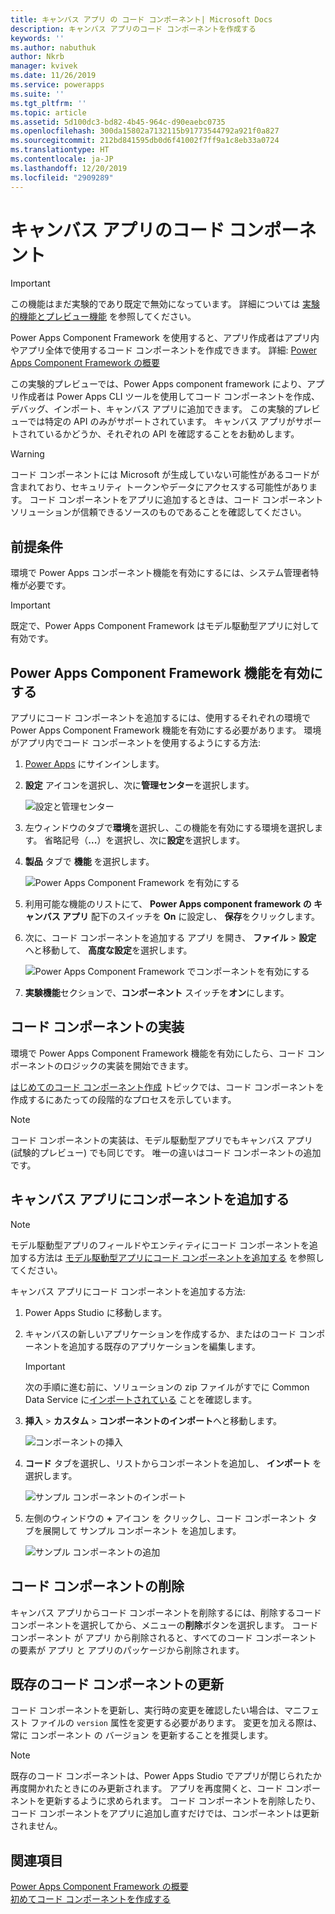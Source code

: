 ```yaml
---
title: キャンバス アプリ の コード コンポーネント| Microsoft Docs
description: キャンバス アプリのコード コンポーネントを作成する
keywords: ''
ms.author: nabuthuk
author: Nkrb
manager: kvivek
ms.date: 11/26/2019
ms.service: powerapps
ms.suite: ''
ms.tgt_pltfrm: ''
ms.topic: article
ms.assetid: 5d100dc3-bd82-4b45-964c-d90eaebc0735
ms.openlocfilehash: 300da15802a7132115b91773544792a921f0a827
ms.sourcegitcommit: 212bd841595db0d6f41002f7ff9a1c8eb33a0724
ms.translationtype: HT
ms.contentlocale: ja-JP
ms.lasthandoff: 12/20/2019
ms.locfileid: "2909289"
---
```

# <a name="code-components-for-canvas-apps"></a>キャンバス アプリのコード コンポーネント

> [!IMPORTANT]
> この機能はまだ実験的であり既定で無効になっています。 詳細については [実験的機能とプレビュー機能](../../maker/canvas-apps/working-with-experimental.md) を参照してください。

Power Apps Component Framework を使用すると、アプリ作成者はアプリ内やアプリ全体で使用するコード コンポーネントを作成できます。 詳細: [Power Apps Component Framework の概要](overview.md) 

この実験的プレビューでは、Power Apps component framework により、アプリ作成者は Power Apps CLI ツールを使用してコード コンポーネントを作成、デバッグ、インポート、キャンバス アプリに追加できます。 この実験的プレビューでは特定の API のみがサポートされています。 キャンバス アプリがサポートされているかどうか、それぞれの API を確認することをお勧めします。 

> [!WARNING]
> コード コンポーネントには Microsoft が生成していない可能性があるコードが含まれており、セキュリティ トークンやデータにアクセスする可能性があります。 コード コンポーネントをアプリに追加するときは、コード コンポーネント ソリューションが信頼できるソースのものであることを確認してください。

## <a name="prerequisites"></a>前提条件

環境で Power Apps コンポーネント機能を有効にするには、システム管理者特権が必要です。

> [!IMPORTANT]
> 既定で、Power Apps Component Framework はモデル駆動型アプリに対して有効です。

## <a name="enable-power-apps-component-framework-feature"></a>Power Apps Component Framework 機能を有効にする

アプリにコード コンポーネントを追加するには、使用するそれぞれの環境で Power Apps Component Framework 機能を有効にする必要があります。 環境がアプリ内でコード コンポーネントを使用するようにする方法:

1. [Power Apps](https://powerapps.microsoft.com/) にサインインします。

2. **設定** アイコンを選択し、次に**管理センター**を選択します。
    
    ![設定と管理センター](media/select-admin-center-from-settings.png "設定と管理センター") 

3. 左ウィンドウのタブで**環境**を選択し、この機能を有効にする環境を選択します。 省略記号（**...**）を選択し、次に**設定**を選択します。

4. **製品** タブで **機能** を選択します。

   ![Power Apps Component Framework を有効にする](media/enable-pcf-feature.png "Power Apps Component Framework を有効にする")

5. 利用可能な機能のリストにて、 **Power Apps component framework の キャンバス アプリ** 配下のスイッチを **On** に設定し、 **保存**をクリックします。

6. 次に、コード コンポーネントを追加する アプリ を開き、 **ファイル** > **設定** へと移動して、 **高度な設定**を選択します。

   ![Power Apps Component Framework でコンポーネントを有効にする](media/enable-components-for-pcf.png "Power Apps Component Framework のコンポーネントを有効にする")
   
7. **実験機能**セクションで、**コンポーネント** スイッチを**オン**にします。

## <a name="implementing-code-components"></a>コード コンポーネントの実装

環境で Power Apps Component Framework 機能を有効にしたら、コード コンポーネントのロジックの実装を開始できます。

 [はじめてのコード コンポーネント作成](implementing-controls-using-typescript.md) トピックでは、コード コンポーネントを作成するにあたっての段階的なプロセスを示しています。

> [!NOTE]
> コード コンポーネントの実装は、モデル駆動型アプリでもキャンバス アプリ (試験的プレビュー) でも同じです。 唯一の違いはコード コンポーネントの追加です。 

## <a name="add-components-to-a-canvas-app"></a>キャンバス アプリにコンポーネントを追加する

> [!NOTE]
> モデル駆動型アプリのフィールドやエンティティにコード コンポーネントを追加する方法は [モデル駆動型アプリにコード コンポーネントを追加する](add-custom-controls-to-a-field-or-entity.md) を参照してください。

キャンバス アプリにコード コンポーネントを追加する方法:

1. Power Apps Studio に移動します。
2. キャンバスの新しいアプリケーションを作成するか、またはのコード コンポーネントを追加する既存のアプリケーションを編集します。

   > [!IMPORTANT]
   > 次の手順に進む前に、ソリューションの zip ファイルがすでに Common Data Service に[インポートされている](https://docs.microsoft.com/powerapps/maker/common-data-service/import-update-export-solutions) ことを確認します。

3. **挿入** > **カスタム** > **コンポーネントのインポート**へと移動します。 
 
    ![コンポーネントの挿入](media/insert-components-import.png "コンポーネントの挿入")

4. **コード** タブを選択し、リストからコンポーネントを追加し、 **インポート** を選択します。 

    ![サンプル コンポーネントのインポート](media/import-component-add-sample-component.png "サンプル コンポーネントのインポート")

5. 左側のウィンドウの **+** アイコン を クリックし、コード コンポーネント タブを展開して サンプル コンポーネント を追加します。

   ![サンプル コンポーネントの追加](media/add-sample-component-from-list.png "サンプル コンポーネントの追加")

## <a name="delete-a-code-component"></a>コード コンポーネントの削除 

キャンバス アプリからコード コンポーネントを削除するには、削除するコード コンポーネントを選択してから、メニューの**削除**ボタンを選択します。 コード コンポーネント が アプリ から削除されると、すべてのコード コンポーネント の要素が アプリ と アプリのパッケージから削除されます。 

## <a name="update-existing-code-components"></a>既存のコード コンポーネントの更新

コード コンポーネントを更新し、実行時の変更を確認したい場合は、マニフェスト ファイルの `version` 属性を変更する必要があります。 変更を加える際は、常に コンポーネント の バージョン を更新することを推奨します。

> [!NOTE]
> 既存のコード コンポーネントは、Power Apps Studio でアプリが閉じられたか再度開かれたときにのみ更新されます。 アプリを再度開くと、コード コンポーネントを更新するように求められます。 コード コンポーネントを削除したり、コード コンポーネントをアプリに追加し直すだけでは、コンポーネントは更新されません。

## <a name="see-also"></a>関連項目

[Power Apps Component Framework の概要](overview.md)<br/>
[初めてコード コンポーネントを作成する](implementing-controls-using-typescript.md)

